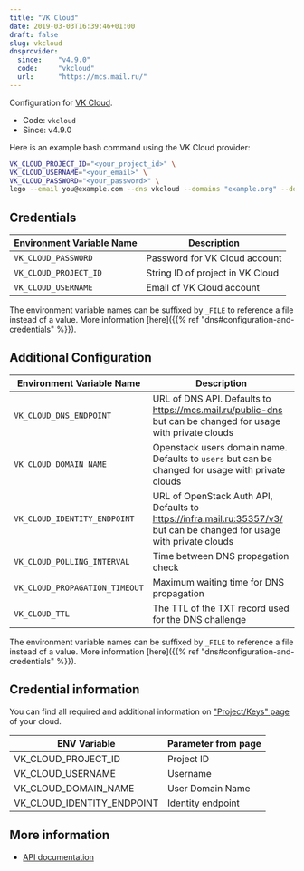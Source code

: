 ```yaml
---
title: "VK Cloud"
date: 2019-03-03T16:39:46+01:00
draft: false
slug: vkcloud
dnsprovider:
  since:    "v4.9.0"
  code:     "vkcloud"
  url:      "https://mcs.mail.ru/"
---
```


<!-- THIS DOCUMENTATION IS AUTO-GENERATED. PLEASE DO NOT EDIT. -->
<!-- providers/dns/vkcloud/vkcloud.toml -->
<!-- THIS DOCUMENTATION IS AUTO-GENERATED. PLEASE DO NOT EDIT. -->


Configuration for [VK Cloud](https://mcs.mail.ru/).


<!--more-->

- Code: `vkcloud`
- Since: v4.9.0


Here is an example bash command using the VK Cloud provider:

```bash
VK_CLOUD_PROJECT_ID="<your_project_id>" \
VK_CLOUD_USERNAME="<your_email>" \
VK_CLOUD_PASSWORD="<your_password>" \
lego --email you@example.com --dns vkcloud --domains "example.org" --domains "*.example.org" run
```




## Credentials

| Environment Variable Name | Description |
|-----------------------|-------------|
| `VK_CLOUD_PASSWORD` | Password for VK Cloud account |
| `VK_CLOUD_PROJECT_ID` | String ID of project in VK Cloud |
| `VK_CLOUD_USERNAME` | Email of VK Cloud account |

The environment variable names can be suffixed by `_FILE` to reference a file instead of a value.
More information [here]({{% ref "dns#configuration-and-credentials" %}}).


## Additional Configuration

| Environment Variable Name | Description |
|--------------------------------|-------------|
| `VK_CLOUD_DNS_ENDPOINT` | URL of DNS API. Defaults to https://mcs.mail.ru/public-dns but can be changed for usage with private clouds |
| `VK_CLOUD_DOMAIN_NAME` | Openstack users domain name. Defaults to `users` but can be changed for usage with private clouds |
| `VK_CLOUD_IDENTITY_ENDPOINT` | URL of OpenStack Auth API, Defaults to https://infra.mail.ru:35357/v3/ but can be changed for usage with private clouds |
| `VK_CLOUD_POLLING_INTERVAL` | Time between DNS propagation check |
| `VK_CLOUD_PROPAGATION_TIMEOUT` | Maximum waiting time for DNS propagation |
| `VK_CLOUD_TTL` | The TTL of the TXT record used for the DNS challenge |

The environment variable names can be suffixed by `_FILE` to reference a file instead of a value.
More information [here]({{% ref "dns#configuration-and-credentials" %}}).

## Credential information

You can find all required and additional information on ["Project/Keys" page](https://mcs.mail.ru/app/en/project/keys) of your cloud.

| ENV Variable               | Parameter from page |
|----------------------------|---------------------|
| VK_CLOUD_PROJECT_ID        | Project ID          |
| VK_CLOUD_USERNAME          | Username            |
| VK_CLOUD_DOMAIN_NAME       | User Domain Name    |
| VK_CLOUD_IDENTITY_ENDPOINT | Identity endpoint   |



## More information

- [API documentation](https://mcs.mail.ru/docs/networks/vnet/networks/publicdns/api)

<!-- THIS DOCUMENTATION IS AUTO-GENERATED. PLEASE DO NOT EDIT. -->
<!-- providers/dns/vkcloud/vkcloud.toml -->
<!-- THIS DOCUMENTATION IS AUTO-GENERATED. PLEASE DO NOT EDIT. -->
